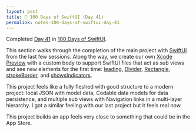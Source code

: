 ```yaml
---
layout: post
title: 📔 100 Days of SwiftUI (Day 41)
permalink: notes-100-days-of-swiftui-day-41
---
```


Completed [Day 41](https://www.hackingwithswift.com/100/swiftui/41) in [100 Days of SwiftUI](https://www.hackingwithswift.com/100/swiftui).

This section walks through the completion of the main project with [SwiftUI](https://developer.apple.com/documentation/swiftui) from the last few sessions. Along the way, we create our own [Xcode Preview](https://developer.apple.com/documentation/swiftui/previews-in-xcode) with a custom body to support SwiftUI files that act as sub views and see new elements for the first time: [leading](https://developer.apple.com/documentation/swiftui/horizontalalignment/leading), [Divider](https://developer.apple.com/documentation/swiftui/divider), [Rectangle](https://developer.apple.com/documentation/swiftui/rectangle), [strokeBorder](https://developer.apple.com/documentation/swiftui/insettableshape/strokeborder(_:linewidth:antialiased:)-5qhjc), and [showsIndicators](https://developer.apple.com/documentation/swiftui/scrollview/init(_:showsindicators:content:)).

This project feels like a fully fleshed with good structure to a modern project: local JSON with model data, Codable data models for data persistence, and multiple sub views with Navigation links in a multi-layer hierarchy. I got a similar feeling with our last project but it feels real now.

This project builds an app feels very close to something that could be in the App Store.
